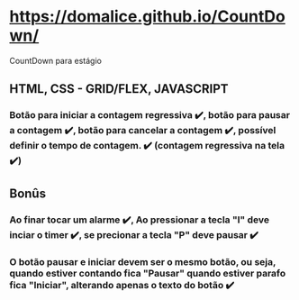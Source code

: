 # https://domalice.github.io/CountDown/
CountDown para estágio

## HTML, CSS - GRID/FLEX, JAVASCRIPT

### Botão para iniciar a contagem regressiva ✔️, botão para pausar a contagem ✔️, botão para cancelar a contagem ✔️, possível definir o tempo de contagem. ✔️ (contagem regressiva na tela ✔️)

## Bonûs

### Ao finar tocar um alarme ✔️, Ao pressionar a tecla "I" deve inciar o timer ✔️, se precionar a tecla "P" deve pausar ✔️
### O botão pausar e iniciar devem ser o mesmo botão, ou seja, quando estiver contando fica "Pausar" quando estiver parafo fica "Iniciar", alterando apenas o texto do botão ✔️
